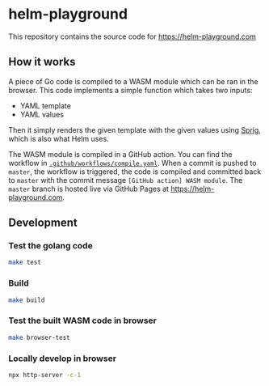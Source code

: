 # helm-playground

This repository contains the source code for https://helm-playground.com

## How it works

A piece of Go code is compiled to a WASM module which can be ran in the browser. This code implements a simple function which takes two inputs:

- YAML template
- YAML values

Then it simply renders the given template with the given values using [Sprig](https://github.com/Masterminds/sprig), which is also what Helm uses.

The WASM module is compiled in a GitHub action. You can find the workflow in [`.github/workflows/compile.yaml`](.github/workflows/compile.yaml). When a commit is pushed to `master`, the workflow is triggered, the code is compiled and committed back to `master` with the commit message `[GitHub action] WASM module`. The `master` branch is hosted live via GitHub Pages at https://helm-playground.com.

## Development

### Test the golang code

```bash
make test
```

### Build

```bash
make build
```

### Test the built WASM code in browser

```bash
make browser-test
```

### Locally develop in browser

```bash
npx http-server -c-1
```
